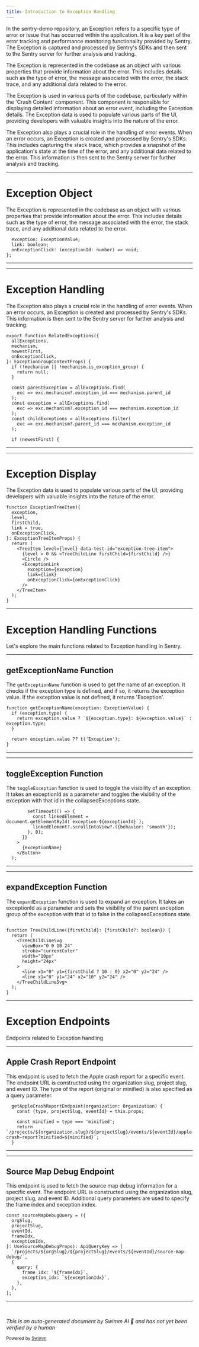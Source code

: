 ```yaml
---
title: Introduction to Exception Handling
---
```

In the sentry-demo repository, an Exception refers to a specific type of error or issue that has occurred within the application. It is a key part of the error tracking and performance monitoring functionality provided by Sentry. The Exception is captured and processed by Sentry's SDKs and then sent to the Sentry server for further analysis and tracking.

The Exception is represented in the codebase as an object with various properties that provide information about the error. This includes details such as the type of error, the message associated with the error, the stack trace, and any additional data related to the error.

The Exception is used in various parts of the codebase, particularly within the 'Crash Content' component. This component is responsible for displaying detailed information about an error event, including the Exception details. The Exception data is used to populate various parts of the UI, providing developers with valuable insights into the nature of the error.

The Exception also plays a crucial role in the handling of error events. When an error occurs, an Exception is created and processed by Sentry's SDKs. This includes capturing the stack trace, which provides a snapshot of the application's state at the time of the error, and any additional data related to the error. This information is then sent to the Sentry server for further analysis and tracking.

<SwmSnippet path="/static/app/components/events/interfaces/crashContent/exception/relatedExceptions.tsx" line="25">

---

# Exception Object

The Exception is represented in the codebase as an object with various properties that provide information about the error. This includes details such as the type of error, the message associated with the error, the stack trace, and any additional data related to the error.

```tsx
  exception: ExceptionValue;
  link: boolean;
  onExceptionClick: (exceptionId: number) => void;
};
```

---

</SwmSnippet>

<SwmSnippet path="/static/app/components/events/interfaces/crashContent/exception/relatedExceptions.tsx" line="146">

---

# Exception Handling

The Exception also plays a crucial role in the handling of error events. When an error occurs, an Exception is created and processed by Sentry's SDKs. This information is then sent to the Sentry server for further analysis and tracking.

```tsx
export function RelatedExceptions({
  allExceptions,
  mechanism,
  newestFirst,
  onExceptionClick,
}: ExceptionGroupContextProps) {
  if (!mechanism || !mechanism.is_exception_group) {
    return null;
  }

  const parentException = allExceptions.find(
    exc => exc.mechanism?.exception_id === mechanism.parent_id
  );
  const exception = allExceptions.find(
    exc => exc.mechanism?.exception_id === mechanism.exception_id
  );
  const childExceptions = allExceptions.filter(
    exc => exc.mechanism?.parent_id === mechanism.exception_id
  );

  if (newestFirst) {
```

---

</SwmSnippet>

<SwmSnippet path="/static/app/components/events/interfaces/crashContent/exception/relatedExceptions.tsx" line="87">

---

# Exception Display

The Exception data is used to populate various parts of the UI, providing developers with valuable insights into the nature of the error.

```tsx
function ExceptionTreeItem({
  exception,
  level,
  firstChild,
  link = true,
  onExceptionClick,
}: ExceptionTreeItemProps) {
  return (
    <TreeItem level={level} data-test-id="exception-tree-item">
      {level > 0 && <TreeChildLine firstChild={firstChild} />}
      <Circle />
      <ExceptionLink
        exception={exception}
        link={link}
        onExceptionClick={onExceptionClick}
      />
    </TreeItem>
  );
}
```

---

</SwmSnippet>

# Exception Handling Functions

Let's explore the main functions related to Exception handling in Sentry.

<SwmSnippet path="/static/app/components/events/interfaces/crashContent/exception/relatedExceptions.tsx" line="38">

---

## getExceptionName Function

The `getExceptionName` function is used to get the name of an exception. It checks if the exception type is defined, and if so, it returns the exception value. If the exception value is not defined, it returns 'Exception'.

```tsx
function getExceptionName(exception: ExceptionValue) {
  if (exception.type) {
    return exception.value ? `${exception.type}: ${exception.value}` : exception.type;
  }

  return exception.value ?? t('Exception');
}
```

---

</SwmSnippet>

<SwmSnippet path="/static/app/components/events/interfaces/crashContent/exception/relatedExceptions.tsx" line="62">

---

## toggleException Function

The `toggleException` function is used to toggle the visibility of an exception. It takes an exceptionId as a parameter and toggles the visibility of the exception with that id in the collapsedExceptions state.

```tsx
        setTimeout(() => {
          const linkedElement = document.getElementById(`exception-${exceptionId}`);
          linkedElement?.scrollIntoView?.({behavior: 'smooth'});
        }, 0);
      }}
    >
      {exceptionName}
    </Button>
  );
```

---

</SwmSnippet>

<SwmSnippet path="/static/app/components/events/interfaces/crashContent/exception/relatedExceptions.tsx" line="72">

---

## expandException Function

The `expandException` function is used to expand an exception. It takes an exceptionId as a parameter and sets the visibility of the parent exception group of the exception with that id to false in the collapsedExceptions state.

```tsx

function TreeChildLine({firstChild}: {firstChild?: boolean}) {
  return (
    <TreeChildLineSvg
      viewBox="0 0 10 24"
      stroke="currentColor"
      width="10px"
      height="24px"
    >
      <line x1="0" y1={firstChild ? 10 : 0} x2="0" y2="24" />
      <line x1="0" y1="24" x2="10" y2="24" />
    </TreeChildLineSvg>
  );
}
```

---

</SwmSnippet>

# Exception Endpoints

Endpoints related to Exception handling

<SwmSnippet path="/static/app/components/events/interfaces/crashContent/exception/rawContent.tsx" line="59">

---

## Apple Crash Report Endpoint

This endpoint is used to fetch the Apple crash report for a specific event. The endpoint URL is constructed using the organization slug, project slug, and event ID. The type of the report (original or minified) is also specified as a query parameter.

```tsx
  getAppleCrashReportEndpoint(organization: Organization) {
    const {type, projectSlug, eventId} = this.props;

    const minified = type === 'minified';
    return `/projects/${organization.slug}/${projectSlug}/events/${eventId}/apple-crash-report?minified=${minified}`;
  }
```

---

</SwmSnippet>

<SwmSnippet path="/static/app/components/events/interfaces/crashContent/exception/useSourceMapDebug.tsx" line="74">

---

## Source Map Debug Endpoint

This endpoint is used to fetch the source map debug information for a specific event. The endpoint URL is constructed using the organization slug, project slug, and event ID. Additional query parameters are used to specify the frame index and exception index.

```tsx
const sourceMapDebugQuery = ({
  orgSlug,
  projectSlug,
  eventId,
  frameIdx,
  exceptionIdx,
}: UseSourceMapDebugProps): ApiQueryKey => [
  `/projects/${orgSlug}/${projectSlug}/events/${eventId}/source-map-debug/`,
  {
    query: {
      frame_idx: `${frameIdx}`,
      exception_idx: `${exceptionIdx}`,
    },
  },
];
```

---

</SwmSnippet>

&nbsp;

*This is an auto-generated document by Swimm AI 🌊 and has not yet been verified by a human*

<SwmMeta version="3.0.0" repo-id="Z2l0aHViJTNBJTNBc2VudHJ5LWRlbW8lM0ElM0FTd2ltbS1EZW1v" repo-name="sentry-demo" doc-type="overview"><sup>Powered by [Swimm](/)</sup></SwmMeta>
